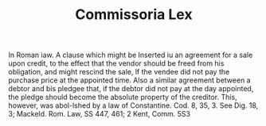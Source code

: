 ---
title: Commissoria Lex
letter: C
permalink: "/definitions/bld-commissoria-lex.html"
body: In Roman iaw. A clause which might be Inserted iu an agreement for a sale upon
  credit, to the effect that the vendor should be freed from his obligation, and might
  rescind the sale, lf the vendee did not pay the purchase price at the appointed
  time. Also a similar agreement between a debtor and bis pledgee that, if the debtor
  did not pay at the day appointed, the pledge should become the absolute property
  of the creditor. This, however, was abol-lshed by a law of Constantine. Cod. 8,
  35, 3. See Dig. 18, 3; Mackeld. Rom. Law, SS 447, 461; 2 Kent, Comm. 5S3
published_at: '2018-07-07'
source: Black's Law Dictionary 2nd Ed (1910)
layout: post
---